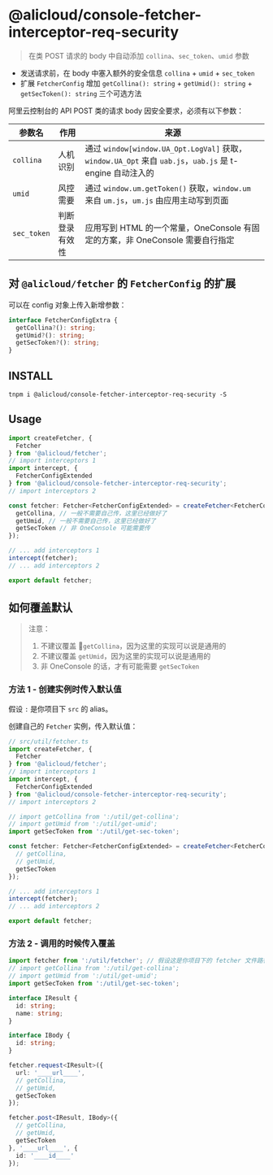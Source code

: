 # @alicloud/console-fetcher-interceptor-req-security

> 在类 POST 请求的 body 中自动添加 `collina`、`sec_token`、`umid` 参数

* 发送请求前，在 body 中塞入额外的安全信息 `collina` + `umid` + `sec_token`
* 扩展 `FetcherConfig` 增加 `getCollina(): string` + `getUmid(): string` + `getSecToken(): string` 三个可选方法

阿里云控制台的 API POST 类的请求 body 因安全要求，必须有以下参数：

参数名 | 作用 | 来源
--- |--- | ---
`collina` | 人机识别 | 通过 `window[window.UA_Opt.LogVal]` 获取，`window.UA_Opt` 来自 `uab.js`，`uab.js` 是 t-engine 自动注入的
`umid` | 风控需要 | 通过 `window.um.getToken()` 获取，`window.um` 来自 `um.js`，`um.js` 由应用主动写到页面
`sec_token` | 判断登录有效性 | 应用写到 HTML 的一个常量，OneConsole 有固定的方案，非 OneConsole 需要自行指定

## 对 `@alicloud/fetcher` 的 `FetcherConfig` 的扩展

可以在 config 对象上传入新增参数：

```typescript
interface FetcherConfigExtra {
  getCollina?(): string;
  getUmid?(): string;
  getSecToken?(): string;
}
```

## INSTALL

```shell
tnpm i @alicloud/console-fetcher-interceptor-req-security -S
```

## Usage

```typescript
import createFetcher, {
  Fetcher
} from '@alicloud/fetcher';
// import interceptors 1
import intercept, {
  FetcherConfigExtended
} from '@alicloud/console-fetcher-interceptor-req-security';
// import interceptors 2

const fetcher: Fetcher<FetcherConfigExtended> = createFetcher<FetcherConfigExtended>({
  getCollina, // 一般不需要自己传，这里已经做好了
  getUmid, // 一般不需要自己传，这里已经做好了
  getSecToken // 非 OneConsole 可能需要传
});

// ... add interceptors 1  
intercept(fetcher);
// ... add interceptors 2

export default fetcher;
```

## 如何覆盖默认

> 注意：
>
> 1. 不建议覆盖 ￿`getCollina`，因为这里的实现可以说是通用的
> 2. 不建议覆盖 `getUmid`，因为这里的实现可以说是通用的
> 3. 非 OneConsole 的话，才有可能需要 `getSecToken`

### 方法 1 - 创建实例时传入默认值

假设 `:` 是你项目下 `src` 的 alias。

创建自己的 `Fetcher` 实例，传入默认值：

```typescript
// src/util/fetcher.ts
import createFetcher, {
  Fetcher
} from '@alicloud/fetcher';
// import interceptors 1
import intercept, {
  FetcherConfigExtended
} from '@alicloud/console-fetcher-interceptor-req-security';
// import interceptors 2

// import getCollina from ':/util/get-collina';
// import getUmid from ':/util/get-umid';
import getSecToken from ':/util/get-sec-token';

const fetcher: Fetcher<FetcherConfigExtended> = createFetcher<FetcherConfigExtended>({
  // getCollina,
  // getUmid,
  getSecToken
});

// ... add interceptors 1  
intercept(fetcher);
// ... add interceptors 2

export default fetcher;
```

### 方法 2 - 调用的时候传入覆盖

```typescript
import fetcher from ':/util/fetcher'; // 假设这是你项目下的 fetcher 文件路径
// import getCollina from ':/util/get-collina';
// import getUmid from ':/util/get-umid';
import getSecToken from ':/util/get-sec-token';

interface IResult {
  id: string;
  name: string;
}

interface IBody {
  id: string;
}

fetcher.request<IResult>({
  url: '____url____',
  // getCollina,
  // getUmid,
  getSecToken
});

fetcher.post<IResult, IBody>({
  // getCollina,
  // getUmid,
  getSecToken
}, '____url____', {
  id: '____id____'
});
```
